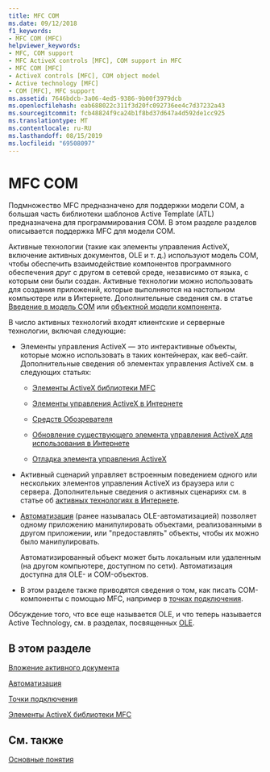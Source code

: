 ```yaml
---
title: MFC COM
ms.date: 09/12/2018
f1_keywords:
- MFC COM (MFC)
helpviewer_keywords:
- MFC, COM support
- MFC ActiveX controls [MFC], COM support in MFC
- MFC COM [MFC]
- ActiveX controls [MFC], COM object model
- Active technology [MFC]
- COM [MFC], MFC support
ms.assetid: 7646bdcb-3a06-4ed5-9386-9b00f3979dcb
ms.openlocfilehash: eab688022c311f3d20fc092736ee4c7d37232a43
ms.sourcegitcommit: fcb48824f9ca24b1f8bd37d647a4d592de1cc925
ms.translationtype: MT
ms.contentlocale: ru-RU
ms.lasthandoff: 08/15/2019
ms.locfileid: "69508097"
---
```

# <a name="mfc-com"></a>MFC COM

Подмножество MFC предназначено для поддержки модели COM, а большая часть библиотеки шаблонов Active Template (ATL) предназначена для программирования COM. В этом разделе разделов описывается поддержка MFC для модели COM.

Активные технологии (такие как элементы управления ActiveX, включение активных документов, OLE и т. д.) используют модель COM, чтобы обеспечить взаимодействие компонентов программного обеспечения друг с другом в сетевой среде, независимо от языка, с которым они были создан. Активные технологии можно использовать для создания приложений, которые выполняются на настольном компьютере или в Интернете. Дополнительные сведения см. в статье [Введение в модель COM](../atl/introduction-to-com.md) или [объектной модели компонента](/windows/win32/com/the-component-object-model).

В число активных технологий входят клиентские и серверные технологии, включая следующие:

- Элементы управления ActiveX — это интерактивные объекты, которые можно использовать в таких контейнерах, как веб-сайт. Дополнительные сведения об элементах управления ActiveX см. в следующих статьях:

   - [Элементы ActiveX библиотеки MFC](../mfc/mfc-activex-controls.md)

   - [Элементы управления ActiveX в Интернете](../mfc/activex-controls-on-the-internet.md)

   - [Средств Обозревателя](../mfc/mfc-internet-programming-basics.md)

   - [Обновление существующего элемента управления ActiveX для использования в Интернете](../mfc/upgrading-an-existing-activex-control.md)

   - [Отладка элемента управления ActiveX](/visualstudio/debugger/how-to-debug-an-activex-control)

- Активный сценарий управляет встроенным поведением одного или нескольких элементов управления ActiveX из браузера или с сервера. Дополнительные сведения о активных сценариях см. в статье об [активных технологиях в Интернете](../mfc/active-technology-on-the-internet.md).

- [Автоматизация](../mfc/automation.md) (ранее называлась OLE-автоматизацией) позволяет одному приложению манипулировать объектами, реализованными в другом приложении, или "предоставлять" объекты, чтобы их можно было манипулировать.

   Автоматизированный объект может быть локальным или удаленным (на другом компьютере, доступном по сети). Автоматизация доступна для OLE- и COM-объектов.

- В этом разделе также приводятся сведения о том, как писать COM-компоненты с помощью MFC, например в [точках подключения](../mfc/connection-points.md).

Обсуждение того, что все еще называется OLE, и что теперь называется Active Technology, см. в разделах, посвященных [OLE](../mfc/ole-in-mfc.md).

## <a name="in-this-section"></a>В этом разделе

[Вложение активного документа](../mfc/active-document-containment.md)

[Автоматизация](../mfc/automation.md)

[Точки подключения](../mfc/connection-points.md)

[Элементы ActiveX библиотеки MFC](../mfc/mfc-activex-controls.md)

## <a name="see-also"></a>См. также

[Основные понятия](../mfc/mfc-concepts.md)
